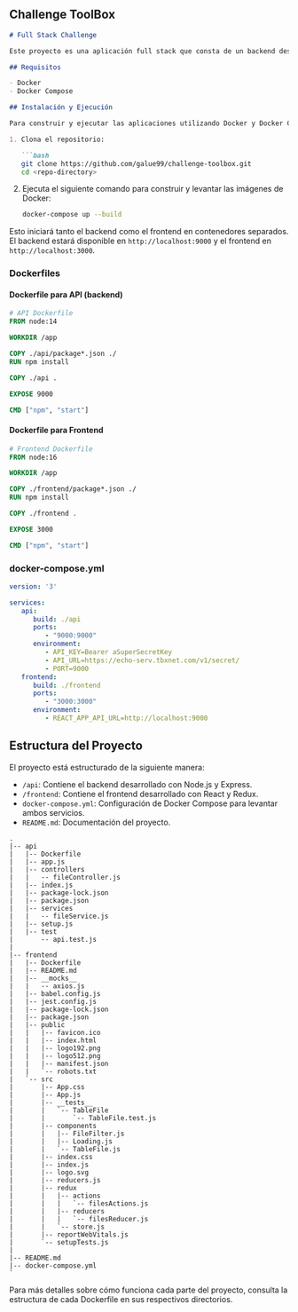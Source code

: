 ## Challenge ToolBox


```markdown
# Full Stack Challenge

Este proyecto es una aplicación full stack que consta de un backend desarrollado con Node.js y Express, y un frontend desarrollado con React y Redux. La aplicación consume datos de una API externa, los formatea y los muestra en una tabla.

## Requisitos

- Docker
- Docker Compose

## Instalación y Ejecución

Para construir y ejecutar las aplicaciones utilizando Docker y Docker Compose, sigue estos pasos:

1. Clona el repositorio:

   ```bash
   git clone https://github.com/galue99/challenge-toolbox.git
   cd <repo-directory>
   ```
2. Ejecuta el siguiente comando para construir y levantar las imágenes de Docker:

   ```bash
   docker-compose up --build
   ```

Esto iniciará tanto el backend como el frontend en contenedores separados. El backend estará disponible en `http://localhost:9000` y el frontend en `http://localhost:3000`.


### Dockerfiles

#### Dockerfile para API (backend)

```dockerfile
# API Dockerfile
FROM node:14

WORKDIR /app

COPY ./api/package*.json ./
RUN npm install

COPY ./api .

EXPOSE 9000

CMD ["npm", "start"]
```

#### Dockerfile para Frontend

```dockerfile
# Frontend Dockerfile
FROM node:16

WORKDIR /app

COPY ./frontend/package*.json ./
RUN npm install

COPY ./frontend .

EXPOSE 3000

CMD ["npm", "start"]
```

### docker-compose.yml

```yaml
version: '3'

services:
   api:
      build: ./api
      ports:
         - "9000:9000"
      environment:
         - API_KEY=Bearer aSuperSecretKey
         - API_URL=https://echo-serv.tbxnet.com/v1/secret/
         - PORT=9000
   frontend:
      build: ./frontend
      ports:
         - "3000:3000"
      environment:
         - REACT_APP_API_URL=http://localhost:9000
```

## Estructura del Proyecto

El proyecto está estructurado de la siguiente manera:

- `/api`: Contiene el backend desarrollado con Node.js y Express.
- `/frontend`: Contiene el frontend desarrollado con React y Redux.
- `docker-compose.yml`: Configuración de Docker Compose para levantar ambos servicios.
- `README.md`: Documentación del proyecto.



```plaintext
.
|-- api
|   |-- Dockerfile
|   |-- app.js
|   |-- controllers
|   |   -- fileController.js
|   |-- index.js
|   |-- package-lock.json
|   |-- package.json
|   |-- services
|   |   -- fileService.js
|   |-- setup.js
|   |-- test
|       -- api.test.js
|
|-- frontend
|   |-- Dockerfile
|   |-- README.md
|   |-- __mocks__
|   |   -- axios.js
|   |-- babel.config.js
|   |-- jest.config.js
|   |-- package-lock.json
|   |-- package.json
|   |-- public
|   |   |-- favicon.ico
|   |   |-- index.html
|   |   |-- logo192.png
|   |   |-- logo512.png
|   |   |-- manifest.json
|   |   `-- robots.txt
|   `-- src
|       |-- App.css
|       |-- App.js
|       |-- __tests__
|       |   `-- TableFile
|       |       `-- TableFile.test.js
|       |-- components
|       |   |-- FileFilter.js
|       |   |-- Loading.js
|       |   `-- TableFile.js
|       |-- index.css
|       |-- index.js
|       |-- logo.svg
|       |-- reducers.js
|       |-- redux
|       |   |-- actions
|       |   |   `-- filesActions.js
|       |   |-- reducers
|       |   |   `-- filesReducer.js
|       |   `-- store.js
|       |-- reportWebVitals.js
|       `-- setupTests.js
|
|-- README.md
|-- docker-compose.yml
`
```

Para más detalles sobre cómo funciona cada parte del proyecto, consulta la estructura de cada Dockerfile en sus respectivos directorios.
